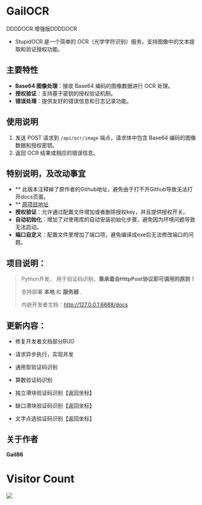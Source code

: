 # GailOCR
DDDDOCR
 增强版DDDDOCR

* StupidOCR 是一个简单的 OCR（光学字符识别）服务，支持图像中的文本提取和验证授权功能。
## 主要特性
  - **Base64 图像处理**：接收 Base64 编码的图像数据进行 OCR 处理。
- **授权验证**：支持基于密钥的授权验证机制。
- **错误处理**：提供友好的错误信息和日志记录功能。

## 使用说明

1. 发送 POST 请求到 `/api/ocr/image` 端点，请求体中包含 Base64 编码的图像数据和授权密钥。
2. 返回 OCR 结果或相应的错误信息。
## 特别说明，及改动事宜
- ** 此版本注释掉了原作者的Github地址，避免由于打不开Github导致无法打开docs页面。
- ** [原项目地址](https://github.com/81NewArk/StupidOCR)
- **授权验证**：允许通过配置文件增加或者删除授权key，并且提供授权开关。
- **自动初始化**：增加了对使用库的自动安装初始化步骤，避免因为环境问题导致无法启动。
- **端口自定义**：配置文件里增加了端口项，避免编译成exe后无法修改端口的问题。

## 项目说明：

>Python开发， 用于验证码识别，<strong>秉承着会HttpPost协议即可调用的原则！</strong>
> 
>支持部署 <strong>本地</strong> 和 <strong>服务器</strong> .
> 
> 内嵌开发者文档：http://127.0.0.1:6688/docs
## 更新内容：
* 修复开发者文档部分BUG


* 请求异步执行，实现并发


* 通用型验证码识别


* 算数验证码识别


* 独立滑块验证码识别【返回坐标】


* 缺口滑块验证码识别【返回坐标】


* 文字点选验证码识别【返回坐标】
## 关于作者
**Gail86**
# Visitor Count
<img src="https://badges.pufler.dev/visits/Gail86/Gail86">
